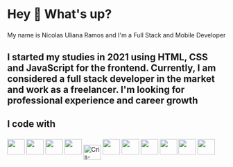 <h1 align="left">Hey 👋 What's up?</h1>

###

<p align="left">My name is Nicolas Uliana Ramos and I'm a Full Stack and Mobile Developer</p>

###

<h2 align="left">I started my studies in 2021 using HTML, CSS and JavaScript for the frontend. Currently, I am considered a full stack developer in the market and work as a freelancer. I'm looking for professional experience and career growth</h2>

###

<h2 align="left">I code with</h2>

###

<div align="left">
  <img height="35" width="40" src="https://cdn.jsdelivr.net/gh/devicons/devicon@latest/icons/html5/html5-original.svg" />
  <img height="35" width="40" src="https://cdn.jsdelivr.net/gh/devicons/devicon@latest/icons/css3/css3-original.svg" />
  <img height="35" width="40" src="https://cdn.jsdelivr.net/gh/devicons/devicon@latest/icons/javascript/javascript-original.svg" />
  <img height="35" width="40" src="https://cdn.jsdelivr.net/gh/devicons/devicon@latest/icons/react/react-original.svg" />
  <img align="center" alt="Cris-Csharp" height="35" width="40" src="https://cdn.jsdelivr.net/gh/devicons/devicon@latest/icons/nodejs/nodejs-original-wordmark.svg">
  <img height="35" width="40" src="https://cdn.jsdelivr.net/gh/devicons/devicon@latest/icons/express/express-original.svg" />
  <img height="35" width="40" src="https://cdn.jsdelivr.net/gh/devicons/devicon@latest/icons/mysql/mysql-original.svg" />
  <img height="35" width="40" src="https://cdn.jsdelivr.net/gh/devicons/devicon@latest/icons/mongodb/mongodb-original.svg" />
  <img height="35" width="40" src="https://cdn.jsdelivr.net/gh/devicons/devicon@latest/icons/sequelize/sequelize-original.svg" />
  <img height="35" width="40" src="https://cdn.jsdelivr.net/gh/devicons/devicon@latest/icons/git/git-original.svg" />
  <img height="35" width="40" src="https://cdn.jsdelivr.net/gh/devicons/devicon@latest/icons/java/java-original.svg" />
</div>

###
